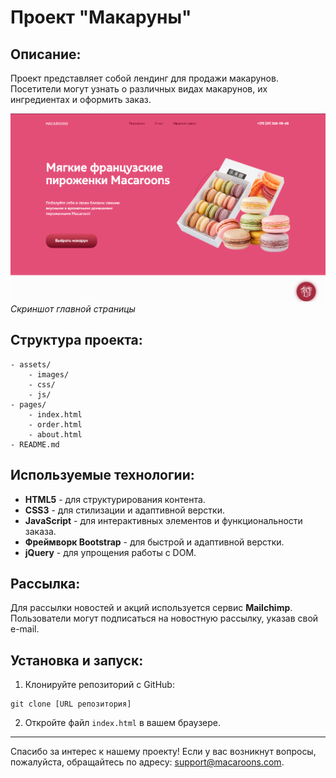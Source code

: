 # Проект "Макаруны"

## Описание:
Проект представляет собой лендинг для продажи макарунов. Посетители могут узнать о различных видах макарунов, их ингредиентах и оформить заказ.

![Screenshot](screens/main_page.png)  
*Скриншот главной страницы*

## Структура проекта:

```
- assets/
    - images/
    - css/
    - js/
- pages/
    - index.html
    - order.html
    - about.html
- README.md
```

## Используемые технологии:

- **HTML5** - для структурирования контента.
- **CSS3** - для стилизации и адаптивной верстки.
- **JavaScript** - для интерактивных элементов и функциональности заказа.
- **Фреймворк Bootstrap** - для быстрой и адаптивной верстки.
- **jQuery** - для упрощения работы с DOM.

## Рассылка:

Для рассылки новостей и акций используется сервис **Mailchimp**. Пользователи могут подписаться на новостную рассылку, указав свой e-mail.

## Установка и запуск:

1. Клонируйте репозиторий с GitHub:
```
git clone [URL репозитория]
```
2. Откройте файл `index.html` в вашем браузере.

---

Спасибо за интерес к нашему проекту! Если у вас возникнут вопросы, пожалуйста, обращайтесь по адресу: support@macaroons.com.
